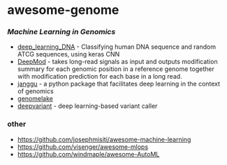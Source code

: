 # awesome-genome

### *Machine Learning in Genomics*

- [deep_learning_DNA](https://github.com/onceupon/deep_learning_DNA) - Classifying human DNA sequence and random ATCG sequences, using keras CNN
- [DeepMod](https://github.com/WGLab/DeepMod) - takes long-read signals as input and outputs modification summary for each genomic position in a reference genome together with modification prediction for each base in a long read. 
- [janggu](https://github.com/BIMSBbioinfo/janggu) - a python package that facilitates deep learning in the context of genomics
- [genomelake](https://github.com/kundajelab/genomelake) 
- [deepvariant](https://github.com/google/deepvariant) - deep learning-based variant caller






### other 
- https://github.com/josephmisiti/awesome-machine-learning
- https://github.com/visenger/awesome-mlops
- https://github.com/windmaple/awesome-AutoML
